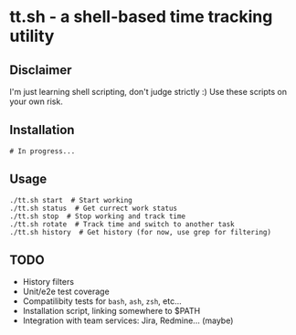 # tt.sh - a shell-based time tracking utility


## Disclaimer

I'm just learning shell scripting, don't judge strictly :)
Use these scripts on your own risk.


## Installation

```shell
# In progress...
```


## Usage

```shell
./tt.sh start  # Start working
./tt.sh status  # Get currect work status  
./tt.sh stop  # Stop working and track time
./tt.sh rotate  # Track time and switch to another task
./tt.sh history  # Get history (for now, use grep for filtering)
```


## TODO

- History filters
- Unit/e2e test coverage
- Compatilibity tests for `bash`, `ash`, `zsh`, etc...
- Installation script, linking somewhere to $PATH
- Integration with team services: Jira, Redmine... (maybe)


